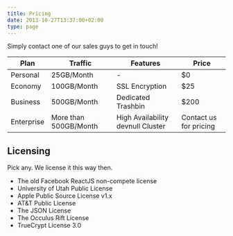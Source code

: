 ```yaml
---
title: Pricing
date: 2013-10-27T13:37:00+02:00
type: page
---
```


Simply contact one of our sales guys to get in touch!

<table id="hor-minimalist-b" summary="Employee Pay Sheet">
<thead>
<tr>
<th scope="col">Plan</th>
<th scope="col">Traffic</th>
<th scope="col">Features</th>
<th scope="col">Price</th>
</tr>
</thead>
<tbody>
<tr>
<td>Personal</td>
<td>25GB/Month</td>
<td>-</td>
<td>$0</td>
</tr>
<tr>
<td>Economy</td>
<td>100GB/Month</td>
<td>SSL Encryption</td>
<td>$25</td>
</tr>
<tr>
<td>Business</td>
<td>500GB/Month</td>
<td>Dedicated Trashbin</td>
<td>$200</td>
</tr>
<tr>
<td>Enterprise</td>
<td>More than 500GB/Month</td>
<td>High Availability devnull Cluster</td>
<td>Contact us for pricing</td>
</tr>
</tbody>
</table>

## Licensing

Pick any. We license it this way then.

* The old Facebook ReactJS non-compete license
* University of Utah Public License
* Apple Public Source License v1.x
* AT&T Public License
* The JSON License
* The Occulus Rift License
* TrueCrypt License 3.0
